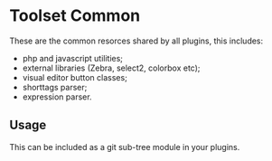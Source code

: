 # Toolset Common 

These are the common resorces shared by all plugins, this includes:

- php and javascript utilities;
- external libraries (Zebra, select2, colorbox etc);
- visual editor button classes;
- shorttags parser;
- expression parser.

## Usage

This can be included as a git sub-tree module in your plugins.